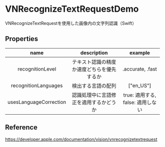 # VNRecognizeTextRequestDemo
VNRecognizeTextRequestを使用した画像内の文字列認識（Swift）

## Properties

|name|description|example|
|:--:|:--:|:--:|
|recognitionLevel|テキスト認識の精度か速度どちらを優先するか|.accurate, .fast|
|recognitionLanguages|検出する言語の配列|["en_US"]|
|usesLanguageCorrection|認識処理中に言語修正を適用するかどうか|true: 適用する, false: 適用しない|

## Reference
https://developer.apple.com/documentation/vision/vnrecognizetextrequest
